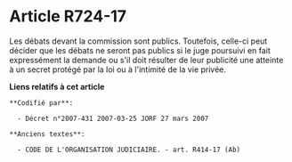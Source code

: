# Article R724-17

Les débats devant la commission sont publics. Toutefois, celle-ci peut décider que les débats ne seront pas publics si le
juge poursuivi en fait expressément la demande ou s'il doit résulter de leur publicité une atteinte à un secret protégé par
la loi ou à l'intimité de la vie privée.

**Liens relatifs à cet article**

	**Codifié par**:

	  - Décret n°2007-431 2007-03-25 JORF 27 mars 2007

	**Anciens textes**:

	  - CODE DE L'ORGANISATION JUDICIAIRE. - art. R414-17 (Ab)
